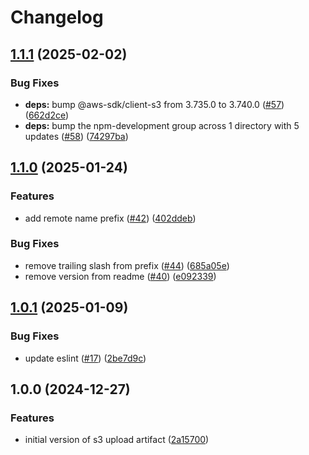 # Changelog

## [1.1.1](https://github.com/mauhlik/s3-upload-artifact/compare/v1.1.0...v1.1.1) (2025-02-02)


### Bug Fixes

* **deps:** bump @aws-sdk/client-s3 from 3.735.0 to 3.740.0 ([#57](https://github.com/mauhlik/s3-upload-artifact/issues/57)) ([662d2ce](https://github.com/mauhlik/s3-upload-artifact/commit/662d2ce378e855aa1effb1a49ce838bab89b045c))
* **deps:** bump the npm-development group across 1 directory with 5 updates ([#58](https://github.com/mauhlik/s3-upload-artifact/issues/58)) ([74297ba](https://github.com/mauhlik/s3-upload-artifact/commit/74297baf577220dcebf44e5b131660e6d18c02e2))

## [1.1.0](https://github.com/MaUhlik-cen56998/s3-upload-artifact/compare/v1.0.1...v1.1.0) (2025-01-24)


### Features

* add remote name prefix ([#42](https://github.com/MaUhlik-cen56998/s3-upload-artifact/issues/42)) ([402ddeb](https://github.com/MaUhlik-cen56998/s3-upload-artifact/commit/402ddeb9927f49c8444a81d1fde7cac7b1c7d24b))


### Bug Fixes

* remove trailing slash from prefix ([#44](https://github.com/MaUhlik-cen56998/s3-upload-artifact/issues/44)) ([685a05e](https://github.com/MaUhlik-cen56998/s3-upload-artifact/commit/685a05e8df711033e2594494fd6e7c23fa3840e9))
* remove version from readme ([#40](https://github.com/MaUhlik-cen56998/s3-upload-artifact/issues/40)) ([e092339](https://github.com/MaUhlik-cen56998/s3-upload-artifact/commit/e09233975841f57d68d93b52d834698a6bfd903a))

## [1.0.1](https://github.com/MaUhlik-cen56998/s3-upload-artifact/compare/v1.0.0...v1.0.1) (2025-01-09)


### Bug Fixes

* update eslint ([#17](https://github.com/MaUhlik-cen56998/s3-upload-artifact/issues/17)) ([2be7d9c](https://github.com/MaUhlik-cen56998/s3-upload-artifact/commit/2be7d9c13b37f1e543affbefe83f94ab99c21fef))

## 1.0.0 (2024-12-27)

### Features

- initial version of s3 upload artifact
  ([2a15700](https://github.com/MaUhlik-cen56998/s3-upload-artifact/commit/2a157000d5822a7bbffabc4f269850787a91dbd3))
